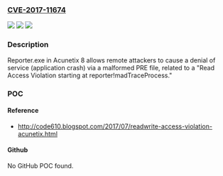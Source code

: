 ### [CVE-2017-11674](https://cve.mitre.org/cgi-bin/cvename.cgi?name=CVE-2017-11674)
![](https://img.shields.io/static/v1?label=Product&message=n%2Fa&color=blue)
![](https://img.shields.io/static/v1?label=Version&message=n%2Fa&color=blue)
![](https://img.shields.io/static/v1?label=Vulnerability&message=n%2Fa&color=brighgreen)

### Description

Reporter.exe in Acunetix 8 allows remote attackers to cause a denial of service (application crash) via a malformed PRE file, related to a "Read Access Violation starting at reporter!madTraceProcess."

### POC

#### Reference
- http://code610.blogspot.com/2017/07/readwrite-access-violation-acunetix.html

#### Github
No GitHub POC found.

